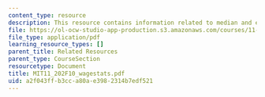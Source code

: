 ```yaml
---
content_type: resource
description: This resource contains information related to median and ethnicity.
file: https://ol-ocw-studio-app-production.s3.amazonaws.com/courses/11-202-planning-economics-fall-2010/a2f043ffb3cca80ae3982314b7edf521_MIT11_202F10_wagestats.pdf
file_type: application/pdf
learning_resource_types: []
parent_title: Related Resources
parent_type: CourseSection
resourcetype: Document
title: MIT11_202F10_wagestats.pdf
uid: a2f043ff-b3cc-a80a-e398-2314b7edf521
---
```

